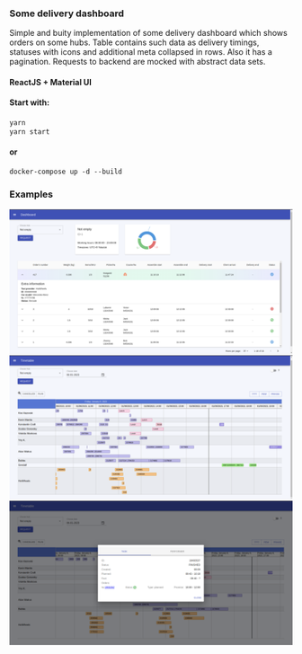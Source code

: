 ### Some delivery dashboard

Simple and buity implementation of some delivery dashboard which shows orders on some hubs. 
Table contains such data as delivery timings, statuses with icons and additional meta collapsed in rows. Also it has a pagination.
Requests to backend are mocked with abstract data sets.


#### ReactJS + Material UI

#### Start with:

    yarn
    yarn start

#### or 

    docker-compose up -d --build

### Examples

![Example1](https://github.com/ZinBu/delivery-dashboard/blob/main/examples/dashboard1.png)
![Example1](https://github.com/ZinBu/delivery-dashboard/blob/main/examples/dashboard2.png)
![Example1](https://github.com/ZinBu/delivery-dashboard/blob/main/examples/dashboard2_1.png)
